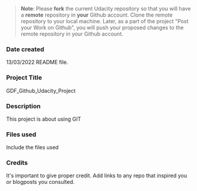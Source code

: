 >**Note**: Please **fork** the current Udacity repository so that you will have a **remote** repository in **your** Github account. Clone the remote repository to your local machine. Later, as a part of the project "Post your Work on Github", you will push your proposed changes to the remote repository in your Github account.

### Date created
13/03/2022 README file.

### Project Title
GDF_Github_Udacity_Project

### Description
This project is about using GIT

### Files used
Include the files used

### Credits
It's important to give proper credit. Add links to any repo that inspired you or blogposts you consulted.

